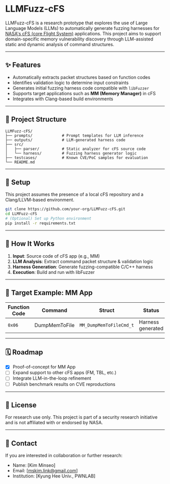 # LLMFuzz-cFS

LLMFuzz-cFS is a research prototype that explores the use of Large Language Models (LLMs) to automatically generate fuzzing harnesses for [NASA's cFS (core Flight System)](https://github.com/nasa/cFS) applications. This project aims to support domain-specific memory vulnerability discovery through LLM-assisted static and dynamic analysis of command structures.

---

## ✨ Features

- Automatically extracts packet structures based on function codes
- Identifies validation logic to determine input constraints
- Generates initial fuzzing harness code compatible with `libFuzzer`
- Supports target applications such as **MM (Memory Manager)** in cFS
- Integrates with Clang-based build environments

---

## 📁 Project Structure

```
LLMFuzz-cFS/
├── prompts/             # Prompt templates for LLM inference
├── outputs/             # LLM-generated harness code
├── src/
│   ├── parser/          # Static analyzer for cFS source code
│   └── harness/         # Fuzzing harness generator logic
├── testcases/           # Known CVE/PoC samples for evaluation
└── README.md
```

---

## 🔧 Setup

This project assumes the presence of a local cFS repository and a Clang/LLVM-based environment.

```bash
git clone https://github.com/your-org/LLMFuzz-cFS.git
cd LLMFuzz-cFS
# (Optional) Set up Python environment
pip install -r requirements.txt
```

---

## 🧠 How It Works

1. **Input**: Source code of cFS app (e.g., MM)
2. **LLM Analysis**: Extract command packet structure & validation logic
3. **Harness Generation**: Generate fuzzing-compatible C/C++ harness
4. **Execution**: Build and run with libFuzzer

---

## 🧪 Target Example: MM App

Function Code | Command | Struct | Status
--------------|---------|--------|--------
`0x06`        | DumpMemToFile | `MM_DumpMemToFileCmd_t` | Harness generated

---

## 🗓️ Roadmap

- [x] Proof-of-concept for MM App
- [ ] Expand support to other cFS apps (FM, TBL, etc.)
- [ ] Integrate LLM-in-the-loop refinement
- [ ] Publish benchmark results on CVE reproductions

---

## 📜 License

For research use only. This project is part of a security research initiative and is not affiliated with or endorsed by NASA.

---

## 👤 Contact

If you are interested in collaboration or further research:

- Name: [Kim Minseo]
- Email: [mskim.link@gmail.com]
- Institution: [Kyung Hee Univ., PWNLAB]
